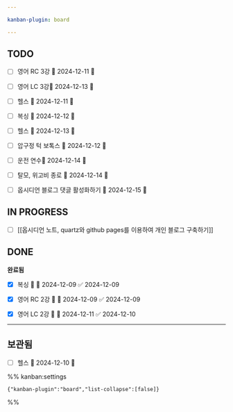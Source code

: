 ```yaml
---

kanban-plugin: board

---
```


## TODO

- [ ] 영어 RC 3강 📅 2024-12-11 🔼
- [ ] 영어 LC 3강📅 2024-12-13 🔼
- [ ] 헬스 📅 2024-12-11 🔼
- [ ] 복싱 📅 2024-12-12 🔺
- [ ] 헬스 📅 2024-12-13 🔼
- [ ] 압구정 턱 보톡스 📅 2024-12-12 🔺
- [ ] 운전 연수📅 2024-12-14 🔽
- [ ] 탈모, 위고비 종로 📅 2024-12-14 🔽
- [ ] 옵시디언 블로그 댓글 활성화하기 📅 2024-12-15 🔺


## IN PROGRESS

- [ ] [[옵시디언 노트, quartz와 github pages를 이용하여 개인 블로그 구축하기]]


## DONE

**완료됨**
- [x] 복싱 🔺 📅 2024-12-09 ✅ 2024-12-09
- [x] 영어 RC 2강 🔺 📅 2024-12-09 ✅ 2024-12-09
- [x] 영어 LC 2강 🔼 📅 2024-12-11 ✅ 2024-12-10


***

## 보관됨

- [ ] 헬스 📅 2024-12-10 🔼

%% kanban:settings
```
{"kanban-plugin":"board","list-collapse":[false]}
```
%%